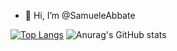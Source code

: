 - 👋 Hi, I’m @SamueleAbbate

[![Top Langs](https://github-readme-stats.vercel.app/api/top-langs/?username=Condor)](https://github.com/anuraghazra/github-readme-stats)
![Anurag's GitHub stats](https://github-readme-stats.vercel.app/api?username=Condor&show_icons=true&theme=radical)

